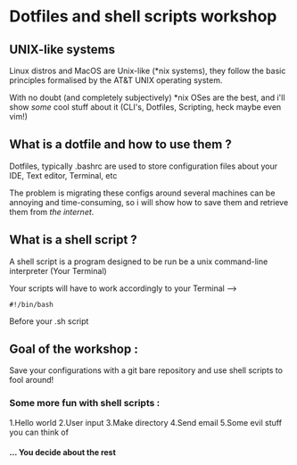 # Dotfiles and shell scripts workshop

## UNIX-like systems

Linux distros and MacOS are Unix-like (\*nix systems), they follow the basic principles formalised by the AT&T UNIX operating system.

With no doubt (and completely subjectively) \*nix OSes are the best, and i'll show *some* cool stuff about it
(CLI's, Dotfiles, Scripting, heck maybe even vim!)

## What is a dotfile and how to use them ?

Dotfiles, typically .bashrc are used to store configuration files about your IDE, Text editor, Terminal, etc

The problem is migrating these configs around several machines can be annoying and time-consuming, so i will show how to save them and retrieve them from *the internet*.

## What is a shell script ?
A shell script is a program designed to be run be a unix command-line interpreter (Your Terminal)

Your scripts will have to work accordingly to your Terminal --> 

```
#!/bin/bash
```

Before your .sh script

## Goal of the workshop : 

Save your configurations with a git bare repository and use shell scripts to fool around!

### Some more fun with shell scripts : 

1.Hello world
2.User input
3.Make directory
4.Send email
5.Some evil stuff you can think of

#### ... You decide about the rest
